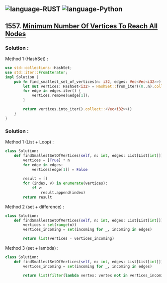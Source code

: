 ![language-RUST](https://img.shields.io/badge/RUST-8d4004?style=for-the-badge&logo=RUST)
![language-Python](https://img.shields.io/badge/Python-ffd43b?style=for-the-badge&logo=PYTHON)
---

## 1557. [Minimum Number Of Vertices To Reach All Nodes](https://leetcode.com/problems/minimum-number-of-vertices-to-reach-all-nodes)

### Solution :

Method 1 (HashSet) :
```rust
use std::collections::HashSet;
use std::iter::FromIterator;
impl Solution {
    pub fn find_smallest_set_of_vertices(n: i32, edges: Vec<Vec<i32>>) -> Vec<i32> {
        let mut vertices: HashSet<i32> = HashSet::from_iter((0..n).collect::<Vec<i32>>());
        for edge in edges.iter() {
            vertices.remove(&edge[1]);
        }

        return vertices.into_iter().collect::<Vec<i32>>()
    }
}
```

### Solution :

Method 1 (List + Loop) :
```python
class Solution:
    def findSmallestSetOfVertices(self, n: int, edges: List[List[int]]) -> List[int]:
        vertices = [True] * n
        for edge in edges:
            vertices[edge[1]] = False
        
        result = []
        for (index, v) in enumerate(vertices):
            if v:
                result.append(index)
        return result
```

Method 2 (set + difference) :
```python
class Solution:
    def findSmallestSetOfVertices(self, n: int, edges: List[List[int]]) -> List[int]:
        vertices = set(range(n))
        vertices_incoming = set(incoming for _, incoming in edges)

        return list(vertices - vertices_incoming)
```

Method 3 (set + lambda) :
```python
class Solution:
    def findSmallestSetOfVertices(self, n: int, edges: List[List[int]]) -> List[int]:
        vertices_incoming = set(incoming for _, incoming in edges)

        return list(filter(lambda vertex: vertex not in vertices_incoming, range(n)))
```
